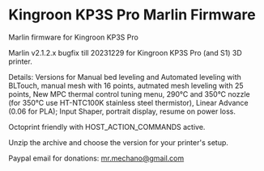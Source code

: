 # Kingroon KP3S Pro Marlin Firmware

Marlin firmware for Kingroon KP3S Pro

Marlin v2.1.2.x bugfix till 20231229 for Kingroon KP3S Pro (and S1) 3D printer.

Details:
Versions for Manual bed leveling and Automated leveling with BLTouch, 
manual mesh with 16 points,
autmated mesh leveling with 25 points,
New MPC thermal control tuning menu,
290°C and 350°C nozzle (for 350°C use HT-NTC100K stainless steel thermistor),
Linear Advance (0.06 for PLA);
Input Shaper,
portrait display,
resume on power loss.

Octoprint friendly with HOST_ACTION_COMMANDS active.

Unzip the archive and choose the version for your printer's setup.

Paypal email for donations: mr.mechano@gmail.com

